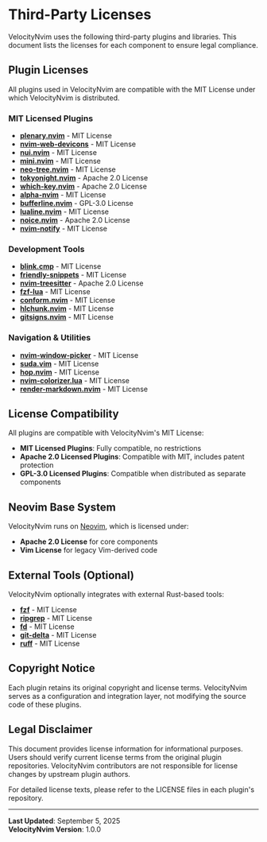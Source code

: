 # Third-Party Licenses

VelocityNvim uses the following third-party plugins and libraries. This document lists the licenses for each component to ensure legal compliance.

## Plugin Licenses

All plugins used in VelocityNvim are compatible with the MIT License under which VelocityNvim is distributed.

### MIT Licensed Plugins

- **[plenary.nvim](https://github.com/nvim-lua/plenary.nvim)** - MIT License
- **[nvim-web-devicons](https://github.com/nvim-tree/nvim-web-devicons)** - MIT License  
- **[nui.nvim](https://github.com/MunifTanjim/nui.nvim)** - MIT License
- **[mini.nvim](https://github.com/echasnovski/mini.nvim)** - MIT License
- **[neo-tree.nvim](https://github.com/nvim-neo-tree/neo-tree.nvim)** - MIT License
- **[tokyonight.nvim](https://github.com/folke/tokyonight.nvim)** - Apache 2.0 License
- **[which-key.nvim](https://github.com/folke/which-key.nvim)** - Apache 2.0 License
- **[alpha-nvim](https://github.com/goolord/alpha-nvim)** - MIT License
- **[bufferline.nvim](https://github.com/akinsho/bufferline.nvim)** - GPL-3.0 License
- **[lualine.nvim](https://github.com/nvim-lualine/lualine.nvim)** - MIT License
- **[noice.nvim](https://github.com/folke/noice.nvim)** - Apache 2.0 License
- **[nvim-notify](https://github.com/rcarriga/nvim-notify)** - MIT License

### Development Tools

- **[blink.cmp](https://github.com/Saghen/blink.cmp)** - MIT License
- **[friendly-snippets](https://github.com/rafamadriz/friendly-snippets)** - MIT License
- **[nvim-treesitter](https://github.com/nvim-treesitter/nvim-treesitter)** - Apache 2.0 License
- **[fzf-lua](https://github.com/ibhagwan/fzf-lua)** - MIT License
- **[conform.nvim](https://github.com/stevearc/conform.nvim)** - MIT License
- **[hlchunk.nvim](https://github.com/shellRaining/hlchunk.nvim)** - MIT License
- **[gitsigns.nvim](https://github.com/lewis6991/gitsigns.nvim)** - MIT License

### Navigation & Utilities

- **[nvim-window-picker](https://github.com/s1n7ax/nvim-window-picker)** - MIT License
- **[suda.vim](https://github.com/lambdalisue/suda.vim)** - MIT License
- **[hop.nvim](https://github.com/phaazon/hop.nvim)** - MIT License
- **[nvim-colorizer.lua](https://github.com/norcalli/nvim-colorizer.lua)** - MIT License
- **[render-markdown.nvim](https://github.com/MeanderingProgrammer/render-markdown.nvim)** - MIT License

## License Compatibility

All plugins are compatible with VelocityNvim's MIT License:

- **MIT Licensed Plugins**: Fully compatible, no restrictions
- **Apache 2.0 Licensed Plugins**: Compatible with MIT, includes patent protection
- **GPL-3.0 Licensed Plugins**: Compatible when distributed as separate components

## Neovim Base System

VelocityNvim runs on [Neovim](https://neovim.io/), which is licensed under:
- **Apache 2.0 License** for core components
- **Vim License** for legacy Vim-derived code

## External Tools (Optional)

VelocityNvim optionally integrates with external Rust-based tools:

- **[fzf](https://github.com/junegunn/fzf)** - MIT License
- **[ripgrep](https://github.com/BurntSushi/ripgrep)** - MIT License  
- **[fd](https://github.com/sharkdp/fd)** - MIT License
- **[git-delta](https://github.com/dandavison/delta)** - MIT License
- **[ruff](https://github.com/astral-sh/ruff)** - MIT License

## Copyright Notice

Each plugin retains its original copyright and license terms. VelocityNvim serves as a configuration and integration layer, not modifying the source code of these plugins.

## Legal Disclaimer

This document provides license information for informational purposes. Users should verify current license terms from the original plugin repositories. VelocityNvim contributors are not responsible for license changes by upstream plugin authors.

For detailed license texts, please refer to the LICENSE files in each plugin's repository.

---

**Last Updated**: September 5, 2025  
**VelocityNvim Version**: 1.0.0